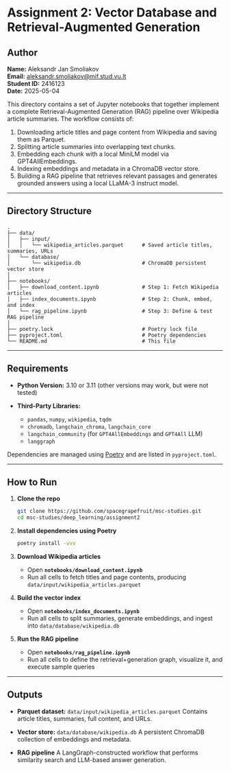 # Assignment 2: Vector Database and Retrieval-Augmented Generation

## Author

**Name:** Aleksandr Jan Smoliakov  
**Email:** <aleksandr.smoliakov@mif.stud.vu.lt>  
**Student ID:** 2416123  
**Date:** 2025-05-04  

This directory contains a set of Jupyter notebooks that together implement a complete Retrieval-Augmented Generation (RAG) pipeline over Wikipedia article summaries. The workflow consists of:

1. Downloading article titles and page content from Wikipedia and saving them as Parquet.
2. Splitting article summaries into overlapping text chunks.
3. Embedding each chunk with a local MiniLM model via GPT4AllEmbeddings.
4. Indexing embeddings and metadata in a ChromaDB vector store.
5. Building a RAG pipeline that retrieves relevant passages and generates grounded answers using a local LLaMA-3 instruct model.

---

## Directory Structure

```
.
├── data/
│   ├── input/
│   │   └── wikipedia_articles.parquet      # Saved article titles, summaries, URLs
│   └── database/
│       └── wikipedia.db                    # ChromaDB persistent vector store
│
├── notebooks/
│   ├── download_content.ipynb              # Step 1: Fetch Wikipedia articles
│   ├── index_documents.ipynb               # Step 2: Chunk, embed, and index
│   └── rag_pipeline.ipynb                  # Step 3: Define & test RAG pipeline
│
├── poetry.lock                             # Poetry lock file
├── pyproject.toml                          # Poetry dependencies
└── README.md                               # This file
```

---

## Requirements

- **Python Version:** 3.10 or 3.11 (other versions may work, but were not tested)
- **Third-Party Libraries:**

  * `pandas`, `numpy`, `wikipedia`, `tqdm`
  * `chromadb`, `langchain_chroma`, `langchain_core`
  * `langchain_community` (for `GPT4AllEmbeddings` and `GPT4All` LLM)
  * `langgraph`

Dependencies are managed using [Poetry](https://python-poetry.org/) and are listed in `pyproject.toml`.

---

## How to Run

1. **Clone the repo**

    ```bash
    git clone https://github.com/spacegrapefruit/msc-studies.git
    cd msc-studies/deep_learning/assignment2
    ```

2. **Install dependencies using Poetry**

    ```bash
    poetry install -vvv
    ```

3. **Download Wikipedia articles**

   * Open **`notebooks/download_content.ipynb`**
   * Run all cells to fetch titles and page contents, producing
     `data/input/wikipedia_articles.parquet`

4. **Build the vector index**

   * Open **`notebooks/index_documents.ipynb`**
   * Run all cells to split summaries, generate embeddings, and ingest into
     `data/database/wikipedia.db`

5. **Run the RAG pipeline**

   * Open **`notebooks/rag_pipeline.ipynb`**
   * Run all cells to define the retrieval+generation graph, visualize it, and execute sample queries

---

## Outputs

* **Parquet dataset:**
  `data/input/wikipedia_articles.parquet`
  Contains article titles, summaries, full content, and URLs.

* **Vector store:**
  `data/database/wikipedia.db`
  A persistent ChromaDB collection of embeddings and metadata.

* **RAG pipeline**
  A LangGraph-constructed workflow that performs similarity search and LLM-based answer generation.
